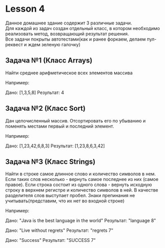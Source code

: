# Lesson 4  
Данное домашнее здание содержит 3 различные задачи.  
Для каждой из задач создан отдельный класс, в котором необходимо реализовать метод, возвращающий результат решения.  
Все задачи покрыты автотестами(как и ранее форкаем, делаем пул-реквест и ждем зеленую галочку)  
  

## Задача №1 (Класс Arrays)

Найти среднее арифметическое всех элементов массива 

Например: 

Дано: [1,3,5,8] 
Результат: 4 

## Задача №2 (Класс Sort)


Дан целочисленный массив. 
Отсортировать его по убыванию и поменять местами первый и последний элемент.

Например: 

Дано: [1,23,42,6,8,3] 
Результат: [1,23,8,6,3,42] 

## Задача №3 (Класс Strings)


Найти в строке самое длинное слово и количество символов в нем. 
Если таких слов несколько - вернуть самое последнее из них (самое правое).
Если строка состоит из одного слова - вернуть исходную строку в верхнем регистре и количество символов в ней.
В качестве разделителя слов выступает пробел.
Знаки препинания не учитывать(представим, что их нет во входной строке)

Например:

Дано: "Java is the best language in the world"
Результат: "language 8"

Дано: "Live without regrets"
Результат: "regrets 7"

Дано: "Success"
Результат: "SUCCESS 7"

